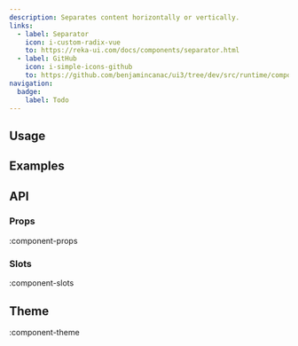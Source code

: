 ```yaml
---
description: Separates content horizontally or vertically.
links:
  - label: Separator
    icon: i-custom-radix-vue
    to: https://reka-ui.com/docs/components/separator.html
  - label: GitHub
    icon: i-simple-icons-github
    to: https://github.com/benjamincanac/ui3/tree/dev/src/runtime/components/Divider.vue
navigation:
  badge:
    label: Todo
---
```


## Usage

## Examples

## API

### Props

:component-props

### Slots

:component-slots

## Theme

:component-theme
